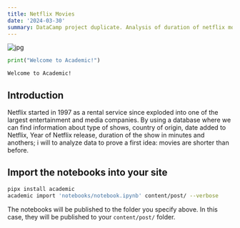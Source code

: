 ```yaml
---
title: Netflix Movies
date: '2024-03-30'
summary: DataCamp project duplicate. Analysis of duration of netflix movies through
---
```



<!-- ```python
from IPython.core.display import Image
Image('https://stock.adobe.com/search?k=movie+icon&asset_id=251510780')
``` -->

    
![jpg](movies.jpg)
    

```python
print("Welcome to Academic!")
```

    Welcome to Academic!

## Introduction

Netflix started in 1997 as a rental service since exploded into one of the largest entertainment and media companies. By using a database where we can find information about type of shows, country of origin, date added to Netflix, Year of Netflix release, duration of the show in minutes and anothers; i will to analyze data to prove a first idea: movies are shorter than before. 

## Import the notebooks into your site

```bash
pipx install academic
academic import 'notebooks/notebook.ipynb' content/post/ --verbose
```

The notebooks will be published to the folder you specify above. In this case, they will be published to your `content/post/` folder.
